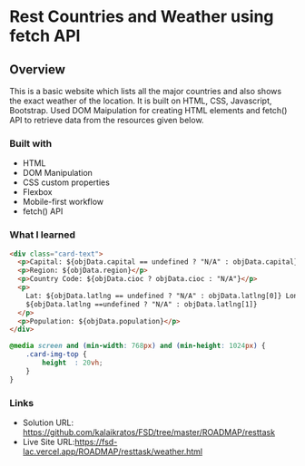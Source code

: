 # Rest Countries and Weather using fetch API
## Overview

This is a basic website which lists all the major countries and also shows the exact weather of the location. It is built on HTML, CSS, Javascript, Bootstrap. Used DOM Maipulation for creating HTML elements and fetch() API to retrieve data from the resources given below.

### Built with

- HTML
- DOM Manipulation
- CSS custom properties
- Flexbox
- Mobile-first workflow
- fetch() API

### What I learned

```html
<div class="card-text">
  <p>Capital: ${objData.capital == undefined ? "N/A" : objData.capital}</p>
  <p>Region: ${objData.region}</p>
  <p>Country Code: ${objData.cioc ? objData.cioc : "N/A"}</p>
  <p>
    Lat: ${objData.latlng == undefined ? "N/A" : objData.latlng[0]} Long:
    ${objData.latlng ==undefined ? "N/A" : objData.latlng[1]}
  </p>
  <p>Population: ${objData.population}</p>
</div>
```

```CSS
@media screen and (min-width: 768px) and (min-height: 1024px) {
    .card-img-top {
        height  : 20vh;
    }
}
```
### Links

- Solution URL: https://github.com/kalaikratos/FSD/tree/master/ROADMAP/resttask
- Live Site URL:https://fsd-lac.vercel.app/ROADMAP/resttask/weather.html



